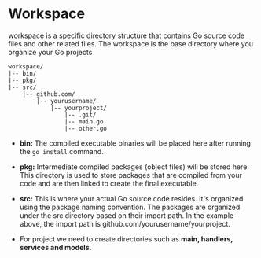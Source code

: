 # Workspace

workspace is a specific directory structure that contains Go source code files and other related files. The workspace is the base directory where you organize your Go projects

```
workspace/
|-- bin/
|-- pkg/
|-- src/
    |-- github.com/
        |-- yourusername/
            |-- yourproject/
                |-- .git/
                |-- main.go
                |-- other.go
```

- **bin:** The compiled executable binaries will be placed here after running the `go install` command.
- **pkg:** Intermediate compiled packages (object files) will be stored here. This directory is used to store packages that are compiled from your code and are then linked to create the final executable.
- **src:** This is where your actual Go source code resides. It's organized using the package naming convention. The packages are organized under the src directory based on their import path. In the example above, the import path is github.com/yourusername/yourproject.

- For project we need to create directories such as **main, handlers, services and models.**
